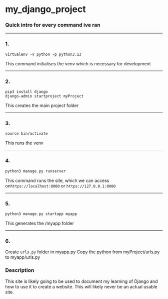 # my_django_project

### Quick intro for every command ive ran

---

### 1.

```
virtualenv -v python -p python3.13
```

This command initialises the venv which is necessary for development

---

### 2.

```
pip3 install django
django-admin startproject myProject
```

This creates the main project folder

---

### 3.

```
source bin/activate
```

This runs the venv

---

### 4.

```
python3 manage.py runserver
```

This command runs the site, which we can access on`https://localhost:8000` or `https://127.0.0.1:8000`

---

### 5.

```
python3 manage.py startapp myapp
```

This generates the /myapp folder

---

### 6.

Create `urls.py` folder in myapp.py
Copy the python from myProject/urls.py to myapp/urls.py

### Description

This site is likely going to be used to document my learning of Django and how to use it to create a website. This will likely never be an actual usable site.
